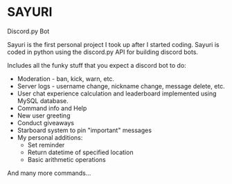 # SAYURI
Discord.py Bot

Sayuri is the first personal project I took up after I started coding. Sayuri is coded in python using the discord.py API for building discord bots.

Includes all the funky stuff that you expect a discord bot to do: 
<ul>
<li>Moderation - ban, kick, warn, etc.</li>
<li>Server logs - username change, nickname change, message delete, etc.</li>
<li>User chat experience calculation and leaderboard implemented using MySQL database.</li>
<li>Command info and Help</li>
<li>New user greeting</li>
<li>Conduct giveaways</li>
<li>Starboard system to pin "important" messages</li>
<li>My personal additions: <ul>
  <li>Set reminder</li>
  <li>Return datetime of specified location</li>
  <li>Basic arithmetic operations</li>
</ul></li></ul>

And many more commands...


